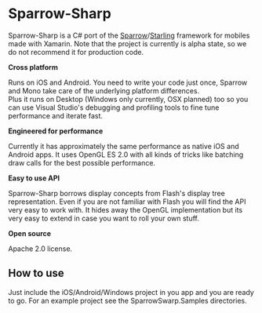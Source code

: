 Sparrow-Sharp
=========

Sparrow-Sharp is a C# port of the [Sparrow]/[Starling] framework for mobiles made with Xamarin. Note that the project is currently is alpha state, so we do not recommend it for production code.

**Cross platform**

Runs on iOS and Android. You need to write your code just once, Sparrow and Mono take care of the underlying platform differences.  
Plus it runs on Desktop (Windows only currently, OSX planned) too so you can use Visual Studio's debugging and profiling tools to fine tune performance and iterate fast.


**Engineered for performance**

Currently it has approximately the same performance as native iOS and Android apps. It uses OpenGL ES 2.0 with all kinds of tricks like batching draw calls for the best possible performance.

**Easy to use API**

Sparrow-Sharp borrows display concepts from Flash's display tree representation. Even if you are not familiar with Flash you will find the API very easy to work with. It hides away the OpenGL implementation but its very easy to extend in case you want to roll your own stuff.

**Open source**

Apache 2.0 license.

How to use
----------

Just include the iOS/Android/Windows project in you app and you are ready to go. For an example project see the SparrowSwarp.Samples directories.


[Sparrow]:http://gamua.com/sparrow/
[Starling]:http://gamua.com/starling/

